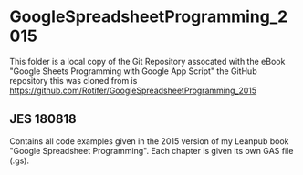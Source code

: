 # GoogleSpreadsheetProgramming_2015

This folder is a local copy of the Git Repository assocated with the 
eBook "Google Sheets Programming with Google App Script"
the GitHub repository this was cloned from is https://github.com/Rotifer/GoogleSpreadsheetProgramming_2015

JES 180818
-----------------------------------------------------------------------
Contains all code examples given in the 2015 version of my Leanpub book "Google Spreadsheet Programming". 
Each chapter is given its own GAS file (.gs).

